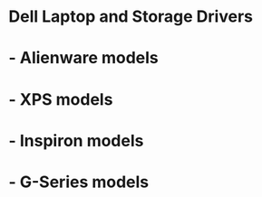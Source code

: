 # Dell Laptop and Storage Drivers

# - Alienware models
# - XPS models
# - Inspiron models
# - G-Series models


